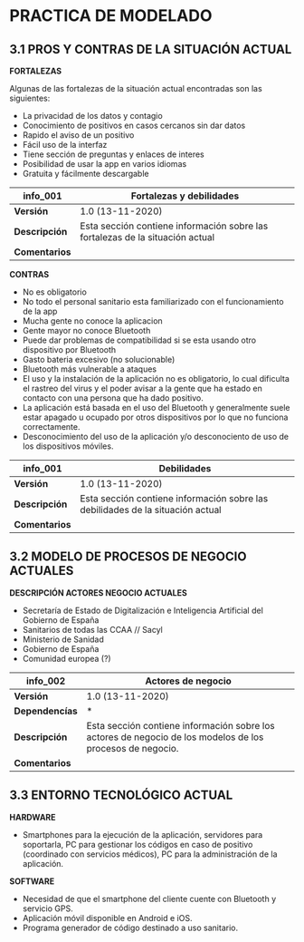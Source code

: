 # PRACTICA DE MODELADO
## 3.1 PROS Y CONTRAS DE LA SITUACIÓN ACTUAL

**FORTALEZAS**

Algunas de las fortalezas de la situación actual encontradas son las siguientes:

* La privacidad de los datos y contagio
* Conocimiento de positivos en casos cercanos sin dar datos
* Rapido el aviso de un positivo
* Fácil uso de la interfaz
* Tiene sección de preguntas y enlaces de interes
* Posibilidad de usar la app en varios idiomas
* Gratuita y fácilmente descargable

| **info_001** | **Fortalezas y debilidades**
--- | --- 
| **Versión** | 1.0 (13-11-2020) 
| **Descripción** | Esta sección contiene información sobre las fortalezas de la situación actual
| **Comentarios** | 
**CONTRAS**
* No es obligatorio 
* No todo el personal sanitario esta familiarizado con el funcionamiento de la app
* Mucha gente no conoce la aplicacion
* Gente mayor no conoce Bluetooth
* Puede dar problemas de compatibilidad si se esta usando otro dispositivo por Bluetooth
* Gasto bateria excesivo (no solucionable)
* Bluetooth más vulnerable a ataques
* El uso y la instalación de la aplicación no es obligatorio, lo cual dificulta el rastreo del virus y el poder avisar a la gente que ha estado en contacto con una persona que ha dado positivo.
* La aplicación está basada en el uso del Bluetooth y generalmente suele estar apagado u ocupado por otros dispositivos por lo que no funciona correctamente.
* Desconocimiento del uso de la aplicación y/o desconociento de uso de los dispositivos móviles.

| **info_001** | **Debilidades**
--- | --- 
| **Versión** | 1.0 (13-11-2020) 
| **Descripción** | Esta sección contiene información sobre las debilidades de la situación actual
| **Comentarios** | 

## 3.2 MODELO DE PROCESOS DE NEGOCIO ACTUALES

**DESCRIPCIÓN ACTORES NEGOCIO ACTUALES**
* Secretaría de Estado de Digitalización e Inteligencia Artificial del Gobierno de España
* Sanitarios de todas las CCAA // Sacyl
* Ministerio de Sanidad
* Gobierno de España
* Comunidad europea (?)

| **info_002** | **Actores de negocio**
--- | --- 
| **Versión** | 1.0 (13-11-2020) 
| **Dependencías** |  * 
| **Descripción** | Esta sección contiene información sobre los actores de negocio de los modelos de los procesos de negocio.
| **Comentarios** | 

## 3.3 ENTORNO TECNOLÓGICO ACTUAL

**HARDWARE**
* Smartphones para la ejecución de la aplicación, servidores para soportarla, PC para gestionar los códigos en caso de positivo (coordinado con servicios médicos), PC para la administración de la aplicación. 

**SOFTWARE**
* Necesidad de que el smartphone del cliente cuente con Bluetooth y servicio GPS. 
* Aplicación móvil disponible en Android e iOS. 
* Programa generador de código destinado a uso sanitario.
